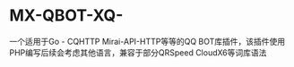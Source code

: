 # MX-QBOT-XQ-
一个适用于Go - CQHTTP Mirai-API-HTTP等等的QQ BOT库插件，该插件使用PHP编写后续会考虑其他语言，兼容于部分QRSpeed CloudX6等词库语法
